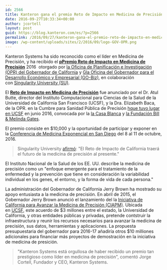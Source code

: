 ```yaml
---
id: 2566
title: Kanteron gana el premio Reto de Impacto en Medicina de Precisión del estado de California
date: 2016-09-27T10:33:34+00:00
author: jcortell
layout: post
guid: https://blog.kanteron.com/es/?p=2566
permalink: /2016/09/27/kanteron-gana-el-premio-reto-de-impacto-en-medicina-de-precision-del-estado-de-california/
image: /wp-content/uploads/sites/2/2016/09/logo-GOV-OPR.png
---
```

Kanteron Systems ha sido reconocido como el líder en Medicina de Precisión, y ha recibido el [**pPremio Reto de Impacto en Medicina de Precisión**](https://singularityu.org/ca-impact-challenge/) 2016  otorgado por [la Oficina de Planificación e Investigación (OPR) del Gobernador de California](https://www.opr.ca.gov/) y [Gla Oficina del Gobernador para el Desarrollo Económico y Empresarial (GO-Biz)](https://business.ca.gov/), en colaboración con [Singularity University (SU)](https://exponential.singularityu.org/medicine/).

El [**Reto de Impacto en Medicina de Precisión**](https://singularityu.org/ca-impact-challenge/) fue anunciado por el Dr. Atul Butte, director del Instituto Computacional para Ciencias de la Salud de la Universidad de California San Francisco (UCSF), y la Dra. Elizabeth Baca, de la OPR. en la Cumbre para Sanidad Pública de Precisión [hque tuvo lugar en UCSF](https://www.ucsf.edu/news/2016/06/403221/white-house-gates-foundation-summit-explores-applying-precision-medicine-public) en junio 2016, convocada por la [la Casa Blanca](https://www.whitehouse.gov/the-press-office/2016/02/25/fact-sheet-obama-administration-announces-key-actions-accelerate) y [la Fundación Bill & Melinda Gates](https://www.gatesfoundation.org/).

El premio consiste en $10,000 y la oportunidad de participar y exponer en la [Conferencia de Medicina Exponencial en San Diego](https://exponential.singularityu.org/medicine/) del 8 al 11 de octubre, 2016.

> Singularity University [afirmó](https://twitter.com/singularityu/status/748215025416953856): "El Reto de Impacto de California traerá el futuro de la medicina de precisión al presente."

El Instituto Nacional de la Salud de los EE. UU. describe la medicina de precisión como un "enfoque emergente para el tratamiento de la enfermedad y la prevención que tiene en consideración la variabilidad individual en los genes, el entorno, y la forma de vida de cada persona."

La administración del Gobernador de California Jerry Brown ha mostrado su apoyo entusiasta a la medicina de precisión. En abril de 2015, el Gobernador Jerry Brown anunció el lanzamiento del la [Iniciativa de California para Avanzar la Medicina de Precisión (CIAPM)](https://www.ciapm.org/). Ubicada en [UCSF](https://www.ucsf.edu/), este acuerdo de $3 millones entre el estado, la Universidad de California, y otras entidades públicas y privadas, pretende contstruir la infraestructura y reunir los recursos necesarios para avanzar la medicina de precisión, sus datos, herramientas y aplicaciones. La propuesta presupuestaria del gobernador para 2016-17 añadiría otros $10 milliones adicionales para financiar más proyectos de demostración en la iniciativa de medicina de presición.

> "Kanteron Systems está orgullosa de haber recibido un premio tan prestigioso como líder en medicina de precisión", comentó Jorge Cortell, Fundador y CEO, Kanteron Systems.